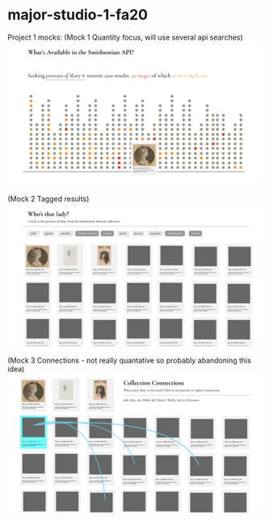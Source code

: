 # major-studio-1-fa20

Project 1 mocks:
(Mock 1 Quantity focus, will use several api searches)
![Mock 1](mock1.png)<br /><br />
(Mock 2 Tagged results)
![Mock 2](mock2.png)<br /><br />
(Mock 3 Connections - not really quantative so probably abandoning this idea)
![Mock 3](mock3.png)

